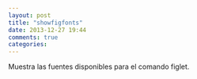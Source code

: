 ```yaml
---
layout: post
title: "showfigfonts"
date: 2013-12-27 19:44
comments: true
categories: 
---
```

Muestra las fuentes disponibles para el comando figlet.

